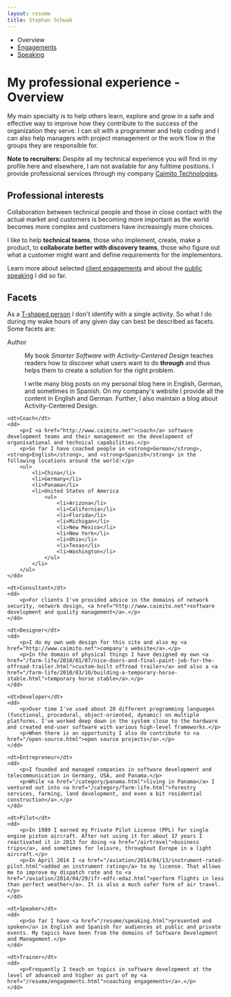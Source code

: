 ```yaml
---
layout: resume
title: Stephan Schwab
---
```

<ul class="categories horizontal">
	<li>Overview</li>
	<li><a href="engagements.html">Engagements</a></li>
	<li><a href="speaking.html">Speaking</a></li>
</ul>

# My professional experience - Overview
My main specialty is to help others learn, explore and grow in a safe and effective way to improve how they contribute to the success of the organization they serve. I can sit with a programmer and help coding and I can also help managers with project management or the work flow in the groups they are responsible for.

**Note to recruiters:** Despite all my technical experience you will find in my profile here and elsewhere, I am not available for any fulltime positions. I provide professional services through my company [Caimito Technologies](http://www.caimito.net).

## Professional interests
Collaboration between technical people and those in close contact with the actual market and customers is becoming more important as the world becomes more complex and customers have increasingly more choices.

I like to help **technical teams**, those who implement, create, make a product, to **collaborate better with discovery teams**, those who figure out what a customer might want and define requirements for the implementors.

Learn more about selected <a href="engagements.html">client engagements</a> and about the <a href="speaking.html">public speaking</a> I did so far.

## Facets
As a [T-shaped person](http://en.wikipedia.org/wiki/T-shaped_skills) I don't identify with a single activity. So what I do during my wake hours of any given day can best be described as facets. Some facets are:

<dl class="resume">
	<dt>Author</dt>
	<dd>
		<p>My book <em>Smarter Software with Activity-Centered Design</em> teaches readers how to discover what users want to do <strong>through</strong> and thus helps them to create a solution for the right problem.</p>
		<p>I write many blog posts on my personal blog here in English, German, and sometimes in Spanish. On my company's website I provide all the content in English and German. Further, I also maintain a blog about Activity-Centered Design.</p>
	</dd>

	<dt>Coach</dt>
	<dd>
		<p>I <a href="http://www.caimito.net">coach</a> software development teams and their management on the development of organisational and technical capabilities.</p>
		<p>So far I have coached people in <strong>German</strong>, <strong>English</strong>, and <strong>Spanish</strong> in the following locations around the world:</p>
		<ul>
			<li>China</li>
			<li>Germany</li>
			<li>Panama</li>
			<li>United States of America
				<ul>
					<li>Arizona</li>
					<li>California</li>
					<li>Florida</li>
					<li>Michigan</li>
					<li>New Mexico</li>
					<li>New York</li>
					<li>Ohio</li>
					<li>Texas</li>
					<li>Washington</li>
				</ul>
			</li>
		</ul>
	</dd>

	<dt>Consultant</dt>
	<dd>
		<p>For clients I've provided advice in the domains of network security, network design, <a href="http://www.caimito.net">software development and quality management</a>.</p>
	</dd>

	<dt>Designer</dt>
	<dd>
		<p>I do my own web design for this site and also my <a href="http://www.caimito.net">company's website</a>.</p>
		<p>In the domain of physical things I have designed my own <a href="/farm-life/2010/01/07/nice-doors-and-final-paint-job-for-the-offroad-trailer.html">custom-built offroad trailer</a> and also a <a href="/farm-life/2010/03/10/building-a-temporary-horse-stable.html">temporary horse stable</a>.</p>
	</dd>

	<dt>Developer</dt>
	<dd>
		<p>Over time I've used about 20 different programming languages (functional, procedural, object-oriented, dynamic) on multiple platforms. I've worked deep down in the system close to the hardware and created end-user software with various high-level frameworks.</p>
		<p>When there is an opportunity I also do contribute to <a href="/open-source.html">open source projects</a>.</p>
	</dd>

	<dt>Entrepreneur</dt>
	<dd>
		<p>I founded and managed companies in software development and telecommunication in Germany, USA, and Panama.</p>
		<p>While <a href="/category/panama.html">living in Panama</a> I ventured out into <a href="/category/farm-life.html">forestry services, farming, land development, and even a bit residential construction</a>.</p>
	</dd>

	<dt>Pilot</dt>
	<dd>
		<p>In 1989 I earned my Private Pilot License (PPL) for single engine piston aircraft. After not using it for about 17 years I reactivated it in 2013 for doing <a href="/airtravel">business trips</a>, and sometimes for leisure, throughout Europe in a light aircraft.</p>
		<p>In April 2014 I <a href="/aviation/2014/04/13/instrument-rated-pilot.html">added an instrument rating</a> to my license. That allows me to improve my dispatch rate and to <a href="/aviation/2014/04/29/ifr-edfc-edaz.html">perform flights in less than perfect weather</a>. It is also a much safer form of air travel.</p>
	</dd>

	<dt>Speaker</dt>
	<dd>
		<p>So far I have <a href="/resume/speaking.html">presented and spoken</a> in English and Spanish for audiences at public and private events. My topics have been from the domains of Software Development and Management.</p>
	</dd>
	
	<dt>Trainer</dt>
	<dd>
		<p>Frequently I teach on topics in software development at the level of advanced and higher as part of my <a href="/resume/engagements.html">coaching engagements</a>.</p>
	</dd>
</dl>
